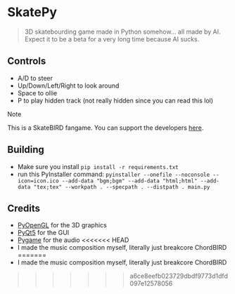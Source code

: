# SkatePy
> 3D skatebourding game made in Python somehow... all made by AI. Expect it to be a beta for a very long time because AI sucks.

## Controls
- A/D to steer
- Up/Down/Left/Right to look around
- Space to ollie
- P to play hidden track (not really hidden since you can read this lol)

> [!NOTE]
> This is a SkateBIRD fangame. You can support the developers [here](https://www.glassbottomgames.com).

## Building
- Make sure you install `pip install -r requirements.txt`
- run this PyInstaller command: `pyinstaller --onefile --noconsole --icon=icon.ico --add-data "bgm;bgm" --add-data "html;html" --add-data "tex;tex" --workpath . --specpath . --distpath . main.py`
## Credits
- [PyOpenGL](https://www.pyopengl.org/) for the 3D graphics
- [PyQt5](https://www.riverbankcomputing.com/software/pyqt/download5) for the GUI
- [Pygame](https://www.pygame.org/) for the audio
<<<<<<< HEAD
- I made the music composition myself, literally just breakcore ChordBIRD
=======
- I made the music composition myself, literally just breakcore ChordBIRD
>>>>>>> a6ce8eefb023729dbdf9773d1dfd097e12578056
